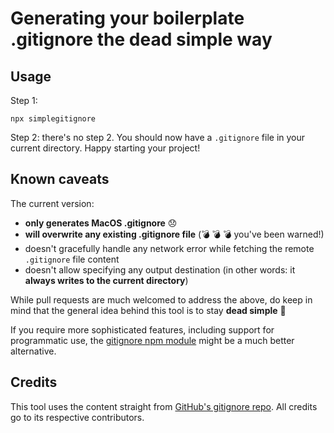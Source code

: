 # Generating your boilerplate .gitignore the dead simple way

## Usage
Step 1:
```
npx simplegitignore
```
Step 2: there's no step 2. You should now have a `.gitignore` file in your current directory. Happy starting your project!

## Known caveats
The current version:
- **only generates MacOS .gitignore** 😞
- **will overwrite any existing .gitignore file** (💣 💣 💣 you've been warned!)
- doesn't gracefully handle any network error while fetching the remote `.gitignore` file content
- doesn't allow specifying any output destination (in other words: it **always writes to the current directory**)

While pull requests are much welcomed to address the above, do keep in mind that the general idea behind this tool is to stay **dead simple** 💪

If you require more sophisticated features, including support for programmatic use, the [gitignore npm module](https://www.npmjs.com/package/gitignore) might be a much better alternative.

## Credits
This tool uses the content straight from [GitHub's gitignore repo](https://github.com/github/gitignore).
All credits go to its respective contributors.

